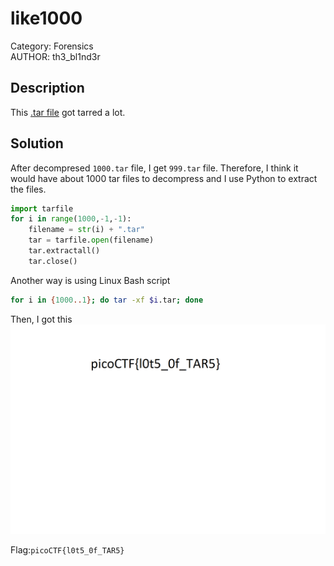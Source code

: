 # like1000
Category: Forensics </br>
AUTHOR: th3_bl1nd3r

## Description
This [.tar file](https://jupiter.challenges.picoctf.org/static/52084b5ad360b25f9af83933114324e0/1000.tar) got tarred a lot.</br>
## Solution
After decompresed `1000.tar` file, I get `999.tar` file. Therefore, I think it would have about 1000 tar files to decompress and I use Python to extract the files.
```python
import tarfile
for i in range(1000,-1,-1):
	filename = str(i) + ".tar"
	tar = tarfile.open(filename)
	tar.extractall()
	tar.close()
```
Another way is using Linux Bash script
```bash
for i in {1000..1}; do tar -xf $i.tar; done
```
Then, I got this
![like1000_flag.png](https://github.com/GiaNghia056/CTF-Writeups/blob/main/picoCTF/Forensics/like1000/flag.png)

Flag:`picoCTF{l0t5_0f_TAR5}`
